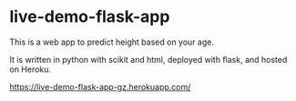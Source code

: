 # live-demo-flask-app
This is a web app to predict height based on your age.

It is written in python with scikit and html, deployed with flask, and hosted on Heroku.

https://live-demo-flask-app-gz.herokuapp.com/
 
